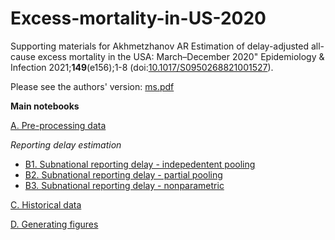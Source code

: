 # Excess-mortality-in-US-2020

Supporting materials for Akhmetzhanov AR Estimation of delay-adjusted all-cause excess mortality in the USA: March–December 2020" Epidemiology & Infection 2021;**149**(e156);1-8 (doi:[10.1017/S0950268821001527](https://doi.org/10.1017/S0950268821001527)).

Please see the authors' version: [ms.pdf]()

**Main notebooks**

[A. Pre-processing data](https://nbviewer.jupyter.org/github/aakhmetz/Excess-mortality-in-US-2020/blob/main/scripts/Andrei/A.%20Pre-processing%20data.ipynb)

*Reporting delay estimation*
* [B1. Subnational reporting delay - indepedentent pooling](https://nbviewer.jupyter.org/github/aakhmetz/Excess-mortality-in-US-2020/blob/main/scripts/Andrei/B1.%20Subnational%20reporting%20delay%20-%20indepedentent%20pooling.ipynb)
* [B2. Subnational reporting delay - partial pooling](https://nbviewer.jupyter.org/github/aakhmetz/Excess-mortality-in-US-2020/blob/main/scripts/Andrei/B2.%20Subnational%20reporting%20delay%20-%20partial%20pooling.ipynb)
* [B3. Subnational reporting delay - nonparametric](https://nbviewer.jupyter.org/github/aakhmetz/Excess-mortality-in-US-2020/blob/main/scripts/Andrei/B3.%20Subnational%20reporting%20delay%20-%20nonparametric.ipynb)

[C. Historical data](https://nbviewer.jupyter.org/github/aakhmetz/Excess-mortality-in-US-2020/blob/main/scripts/Andrei/C.%20Historical%20data.ipynb)

[D. Generating figures](https://nbviewer.jupyter.org/github/aakhmetz/Excess-mortality-in-US-2020/blob/main/scripts/Andrei/D.%20Generating%20figures.ipynb)
